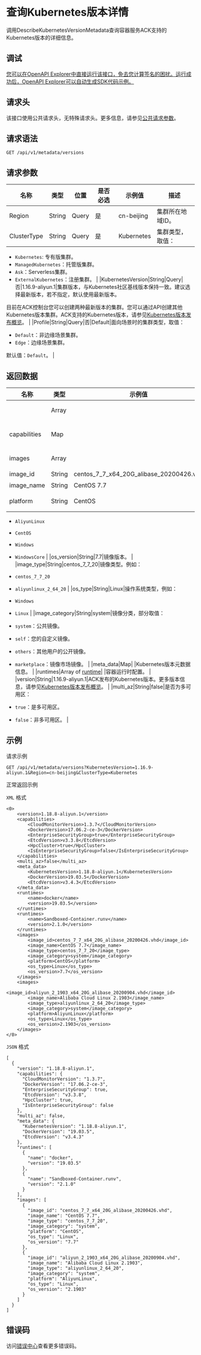 # 查询Kubernetes版本详情

调用DescribeKubernetesVersionMetadata查询容器服务ACK支持的Kubernetes版本的详细信息。

## 调试

[您可以在OpenAPI Explorer中直接运行该接口，免去您计算签名的困扰。运行成功后，OpenAPI Explorer可以自动生成SDK代码示例。](https://api.aliyun.com/#product=CS&api=DescribeKubernetesVersionMetadata&type=ROA&version=2015-12-15)

## 请求头

该接口使用公共请求头，无特殊请求头。更多信息，请参见[公共请求参数](~~167755~~)。

## 请求语法

```
GET /api/v1/metadata/versions 
```

## 请求参数

|名称|类型|位置|是否必选|示例值|描述|
|--|--|--|----|---|--|
|Region|String|Query|是|cn-beijing|集群所在地域ID。 |
|ClusterType|String|Query|是|Kubernetes|集群类型，取值：

 -   `Kubernetes`: 专有版集群。
-   `ManagedKubernetes`：托管版集群。
-   `Ask`：Serverless集群。
-   `ExternalKubernetes`：注册集群。 |
|KubernetesVersion|String|Query|否|1.16.9-aliyun.1|集群版本，与Kubernetes社区基线版本保持一致。建议选择最新版本，若不指定，默认使用最新版本。

 目前在ACK控制台您可以创建两种最新版本的集群。您可以通过API创建其他Kubernetes版本集群。ACK支持的Kubernetes版本，请参见[Kubernetes版本发布概览](~~185269~~)。 |
|Profile|String|Query|否|Default|面向场景时的集群类型，取值：

 -   `Default`：非边缘场景集群。
-   `Edge`：边缘场景集群。

 默认值：`Default`。 |

## 返回数据

|名称|类型|示例值|描述|
|--|--|---|--|
| |Array| |集群版本详情列表。 |
|capabilities|Map| |Kubernetes版本功能特性。 |
|images|Array| |系统镜像列表。 |
|image\_id|String|centos\_7\_7\_x64\_20G\_alibase\_20200426.vhd|镜像ID。 |
|image\_name|String|CentOS 7.7|镜像名称。 |
|platform|String|CentOS|操作系统平台。取值：

 -   `AliyunLinux`
-   `CentOS`
-   `Windows`
-   `WindowsCore` |
|os\_version|String|7.7|镜像版本。 |
|image\_type|String|centos\_7\_7\_20|镜像类型。例如：

 -   `centos_7_7_20`
-   `aliyunlinux_2_64_20` |
|os\_type|String|Linux|操作系统类型，例如：

 -   `Windows`
-   `Linux` |
|image\_category|String|system|镜像分类，部分取值：

 -   `system`：公共镜像。
-   `self`：您的自定义镜像。
-   `others`：其他用户的公开镜像。
-   `marketplace`：镜像市场镜像。 |
|meta\_data|Map| |Kubernetes版本元数据信息。 |
|runtimes|Array of [runtime](/intl.zh-CN/API参考/通用数据结构.md)| |容器运行时配置。 |
|version|String|1.16.9-aliyun.1|ACK发布的Kubernetes版本。更多版本信息，请参见[Kubernetes版本发布概览](~~185269~~)。 |
|multi\_az|String|false|是否为多可用区：

 -   `true`：是多可用区。
-   `false`：非多可用区。 |

## 示例

请求示例

```
GET /api/v1/metadata/versions?KubernetesVersion=1.16.9-aliyun.1&Region=cn-beijing&ClusterType=Kubernetes
```

正常返回示例

`XML` 格式

```
<0>
    <version>1.18.8-aliyun.1</version>
    <capabilities>
        <CloudMonitorVersion>1.3.7</CloudMonitorVersion>
        <DockerVersion>17.06.2-ce-3</DockerVersion>
        <EnterpriseSecurityGroup>true</EnterpriseSecurityGroup>
        <EtcdVersion>v3.3.8</EtcdVersion>
        <HpcCluster>true</HpcCluster>
        <IsEnterpriseSecurityGroup>false</IsEnterpriseSecurityGroup>
    </capabilities>
    <multi_az>false</multi_az>
    <meta_data>
        <KubernetesVersion>1.18.8-aliyun.1</KubernetesVersion>
        <DockerVersion>19.03.5</DockerVersion>
        <EtcdVersion>v3.4.3</EtcdVersion>
    </meta_data>
    <runtimes>
        <name>docker</name>
        <version>19.03.5</version>
    </runtimes>
    <runtimes>
        <name>Sandboxed-Container.runv</name>
        <version>2.1.0</version>
    </runtimes>
    <images>
        <image_id>centos_7_7_x64_20G_alibase_20200426.vhd</image_id>
        <image_name>CentOS 7.7</image_name>
        <image_type>centos_7_7_20</image_type>
        <image_category>system</image_category>
        <platform>CentOS</platform>
        <os_type>Linux</os_type>
        <os_version>7.7</os_version>
    </images>
    <images>
        <image_id>aliyun_2_1903_x64_20G_alibase_20200904.vhd</image_id>
        <image_name>Alibaba Cloud Linux 2.1903</image_name>
        <image_type>aliyunlinux_2_64_20</image_type>
        <image_category>system</image_category>
        <platform>AliyunLinux</platform>
        <os_type>Linux</os_type>
        <os_version>2.1903</os_version>
    </images>
</0>
```

`JSON` 格式

```
[
  {
    "version": "1.18.8-aliyun.1",
    "capabilities": {
      "CloudMonitorVersion": "1.3.7",
      "DockerVersion": "17.06.2-ce-3",
      "EnterpriseSecurityGroup": true,
      "EtcdVersion": "v3.3.8",
      "HpcCluster": true,
      "IsEnterpriseSecurityGroup": false
    },
    "multi_az": false,
    "meta_data": {
      "KubernetesVersion": "1.18.8-aliyun.1",
      "DockerVersion": "19.03.5",
      "EtcdVersion": "v3.4.3"
    },
    "runtimes": [
      {
        "name": "docker",
        "version": "19.03.5"
      },
      {
        "name": "Sandboxed-Container.runv",
        "version": "2.1.0"
      }
    ],
    "images": [
      {
        "image_id": "centos_7_7_x64_20G_alibase_20200426.vhd",
        "image_name": "CentOS 7.7",
        "image_type": "centos_7_7_20",
        "image_category": "system",
        "platform": "CentOS",
        "os_type": "Linux",
        "os_version": "7.7"
      },
      {
        "image_id": "aliyun_2_1903_x64_20G_alibase_20200904.vhd",
        "image_name": "Alibaba Cloud Linux 2.1903",
        "image_type": "aliyunlinux_2_64_20",
        "image_category": "system",
        "platform": "AliyunLinux",
        "os_type": "Linux",
        "os_version": "2.1903"
      }
    ]
  }
]
```

## 错误码

访问[错误中心](https://error-center.alibabacloud.com/status/product/CS)查看更多错误码。

